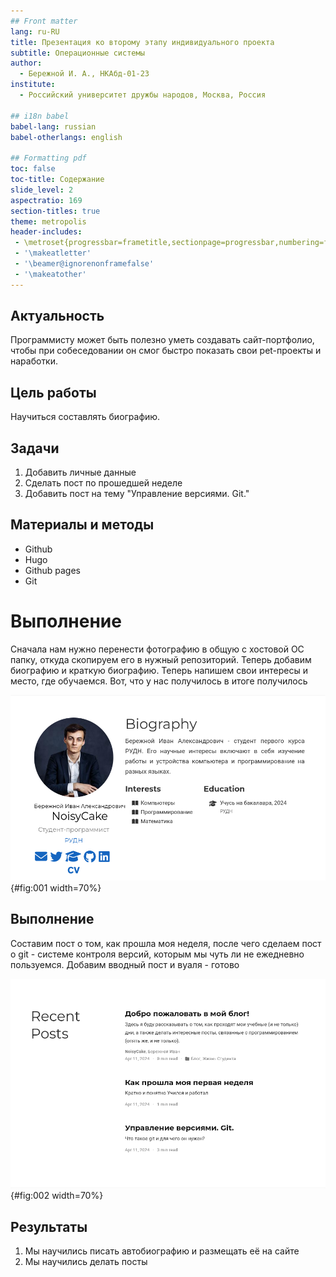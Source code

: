 ```yaml
---
## Front matter
lang: ru-RU
title: Презентация ко второму этапу индивидуального проекта
subtitle: Операционные системы
author:
  - Бережной И. А., НКАбд-01-23
institute:
  - Российский университет дружбы народов, Москва, Россия

## i18n babel
babel-lang: russian
babel-otherlangs: english

## Formatting pdf
toc: false
toc-title: Содержание
slide_level: 2
aspectratio: 169
section-titles: true
theme: metropolis
header-includes:
 - \metroset{progressbar=frametitle,sectionpage=progressbar,numbering=fraction}
 - '\makeatletter'
 - '\beamer@ignorenonframefalse'
 - '\makeatother'
---
```


## Актуальность

Программисту может быть полезно уметь создавать сайт-портфолио, чтобы при собеседовании он смог быстро показать свои pet-проекты и наработки.

## Цель работы

Научиться составлять биографию.

## Задачи

1. Добавить личные данные
2. Сделать пост по прошедшей неделе
3. Добавить пост на тему "Управление версиями. Git."

## Материалы и методы

- Github
- Hugo
- Github pages
- Git

# Выполнение

Сначала нам нужно перенести фотографию в общую с хостовой ОС папку, откуда скопируем его в нужный репозиторий. Теперь добавим биографию и краткую биографию. Теперь напишем свои интересы и место, где обучаемся. Вот, что у нас получилось в итоге получилось

![](image/4.jpg){#fig:001 width=70%}

## Выполнение

Составим пост о том, как прошла моя неделя, после чего сделаем пост о git - системе контроля версий, которым мы чуть ли не ежедневно пользуемся. Добавим вводный пост и вуаля - готово

![](image/7.jpg){#fig:002 width=70%}

## Результаты
1. Мы научились писать автобиографию и размещать её на сайте
2. Мы научились делать посты

